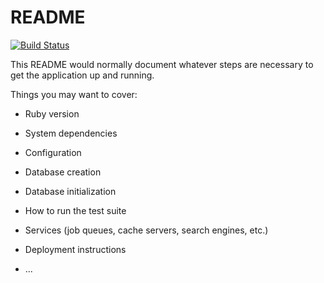 # README
[![Build Status](https://travis-ci.org/choosen/bailiff-slack.svg?branch=master)](https://travis-ci.org/choosen/bailiff-slack)

This README would normally document whatever steps are necessary to get the
application up and running.

Things you may want to cover:

* Ruby version

* System dependencies

* Configuration

* Database creation

* Database initialization

* How to run the test suite

* Services (job queues, cache servers, search engines, etc.)

* Deployment instructions

* ...
